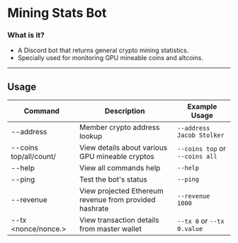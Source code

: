 # Mining Stats Bot
### What is it?
- A Discord bot that returns general crypto mining statistics.
- Specially used for monitoring GPU mineable coins and altcoins.
---
## Usage

| Command        | Description                                                          | Example Usage                  |
| -------------- | -------------------------------------------------------------------- | ------------------------------ |
| --address <member>           | Member crypto address lookup                           | `--address Jacob Stolker`      |
| --coins top/all/count/<name> | View details about various GPU mineable cryptos        | `--coins top` or `--coins all` |
| --help                       | View all commands help                                 | `--help`                       |
| --ping                       | Test the bot's status                                  | `--ping`                       |
| --revenue <megahash>         | View projected Ethereum revenue from provided hashrate | `--revenue 1000`               |
| --tx <nonce/nonce.<stat>>    | View transaction details from master wallet            | `--tx 0` or `--tx 0.value`     |
